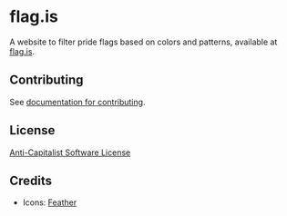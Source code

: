 # flag.is

A website to filter pride flags based on colors and patterns, available at [flag.is](https://flag.is).

## Contributing

See [documentation for contributing](CONTRIBUTING.md).

## License

[Anti-Capitalist Software License](https://anticapitalist.software/)

## Credits

- Icons: [Feather](https://feathericons.com)
